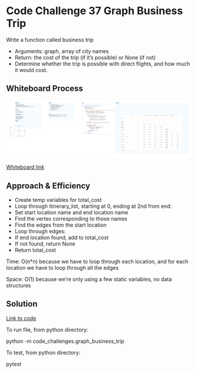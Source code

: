 # Code Challenge 37 Graph Business Trip

Write a function called business trip
- Arguments: graph, array of city names
- Return: the cost of the trip (if it’s possible) or None (if not)
- Determine whether the trip is possible with direct flights, and how much it would cost.

## Whiteboard Process
![Whiteboard image](whiteboard37.png)

[Whiteboard link](https://www.figma.com/file/BRZdIM6bloibjbQ0WmwVwa/Code-Challenge-37?type=whiteboard&node-id=0%3A1&t=qR3c06Zudah3XRJv-1)

## Approach & Efficiency

- Create temp variables for total_cost
- Loop through itinerary_list, starting at 0, ending at 2nd from end:
- Set start location name and end location name
- Find the vertex corresponding to those names
- Find the edges from the start location
- Loop through edges:
- If end location found, add to total_cost
- If not found, return None
- Return total_cost

Time: O(n*n) because we have to loop through each location, and for each location we have to loop through all the edges

Space: O(1) because we’re only using a few static variables, no data structures


## Solution

[Link to code](https://github.com/mikeshen7/data-structures-and-algorithms/blob/main/python/code_challenges/graph_business_trip.py)

To run file, from python directory:

python -m code_challenges.graph_business_trip

To test, from python directory:

pytest


